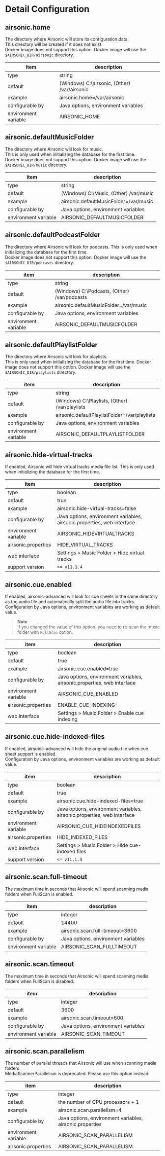 # Detail Configuration

## airsonic.home

The directory where Airsonic will store its configuration data.  
This directory will be created if it does not exist.  
Docker image does not support this option. Docker image will use the `$AIRSONIC_DIR/airsonic` directory.

| item | description |
| --- | --- |
| type | string |
| default | (Windows) C:\\airsonic, (Other) /var/airsonic |
| example | airsonic.home=/var/airsonic |
| configurable by | Java options, environment variables |
| environment variable | AIRSONIC_HOME |

## airsonic.defaultMusicFolder

The directory where Airsonic will look for music.   
This is only used when initializing the database for the first time.  
Docker image does not support this option. Docker image will use the `$AIRSONIC_DIR/music` directory.

| item | description |
| --- | --- |
| type | string |
| default | (Windows) C:\\Music, (Other) /var/music |
| example | airsonic.defaultMusicFolder=/var/music |
| configurable by | Java options, environment variables |
| environment variable | AIRSONIC_DEFAULTMUSICFOLDER |

## airsonic.defaultPodcastFolder

The directory where Airsonic will look for podcasts.
This is only used when initializing the database for the first time.  
Docker image does not support this option. Docker image will use the `$AIRSONIC_DIR/podcasts` directory.

| item | description |
| --- | --- |
| type | string |
| default | (Windows) C:\\Podcasts, (Other) /var/podcasts |
| example | airsonic.defaultMusicFolder=/var/music |
| configurable by | Java options, environment variables |
| environment variable | AIRSONIC_DEFAULTMUSICFOLDER |

## airsonic.defaultPlaylistFolder

The directory where Airsonic will look for playlists.  
This is only used when initializing the database for the first time.
Docker image does not support this option. Docker image will use the `$AIRSONIC_DIR/playlists` directory.

| item | description |
| --- | --- |
| type | string |
| default | (Windows) C:\\Playlists, (Other) /var/playlists |
| example | airsonic.defaultPlaylistFolder=/var/playlists |
| configurable by | Java options, environment variables |
| environment variable | AIRSONIC_DEFAULTPLAYLISTFOLDER |

## airsonic.hide-virtual-tracks

If enabled, Airsonic will hide virtual tracks media file list.
This is only used when initializing the database for the first time.

| item | description |
| --- | --- |
| type | boolean |
| default | true |
| example | airsonic.hide-virtual-tracks=false |
| configurable by | Java options, environment variables, airsonic.properties, web interface|
| environment variable | AIRSONIC_HIDEVIRTUALTRACKS |
| airsonic.properties | HIDE_VIRTUAL_TRACKS |
| web interface | Settings > Music Folder > Hide virtual tracks |
| support version | `>= v11.1.4` |

## airsonic.cue.enabled

If enabled, airsonic-advanced will look for cue sheets in the same directory as the audio file and automatically split the audio file into tracks.
Configuration by Java options, environment variables are working as default value.

> **Note**  
> If you changed the value of this option, you need to re-scan the music folder with `FullScan` option.

| item | description |
| --- | --- |
| type | boolean |
| default | true |
| example | airsonic.cue.enabled=true |
| configurable by | Java options, environment variables, airsonic.properties, web interface |
| environment variable | AIRSONIC_CUE_ENABLED |
| airsonic.properties | ENABLE_CUE_INDEXING |
| web interface | Settings > Music Folder > Enable cue indexing |

## airsonic.cue.hide-indexed-files

If enabled, airsonic-advanced will hide the original audio file when cue sheet support is enabled.  
Configuration by Java options, environment variables are working as default value.

| item | description |
| --- | --- |
| type | boolean |
| default | true |
| example | airsonic.cue.hide-indexed-files=true |
| configurable by | Java options, environment variables, airsonic.properties, web interface |
| environment variable | AIRSONIC_CUE_HIDEINDEXEDFILES |
| airsonic.properties | HIDE_INDEXED_FILES |
| web interface | Settings > Music Folder > Hide cue-indexed files |
| support version | `<= v11.1.3` |


## airsonic.scan.full-timeout

The maximum time in seconds that Airsonic will spend scanning  media folders when FullScan is enabled.

| item | description |
| --- | --- |
| type | integer |
| default | 14400 |
| example | airsonic.scan.full-timeout=3600 |
| configurable by | Java options, environment variables |
| environment variable | AIRSONIC_SCAN_FULLTIMEOUT |


## airsonic.scan.timeout

The maximum time in seconds that Airsonic will spend scanning  media folders when FullScan is disabled.

| item | description |
| --- | --- |
| type | integer |
| default | 3600 |
| example | airsonic.scan.timeout=600 |
| configurable by | Java options, environment variables |
| environment variable | AIRSONIC_SCAN_TIMEOUT |

## airsonic.scan.parallelism

The number of parallel threads that Airsonic will use when scanning media folders.  
MediaScannerParallelism is deprecated. Please use this option instead.


| item | description |
| --- | --- |
| type | integer |
| default | the number of CPU processors + 1 |
| example | airsonic.scan.parallelism=4 |
| configurable by | Java options, environment variables, airsonic.properties |
| environment variable | AIRSONIC_SCAN_PARALLELISM |
| airsonic.properties | AIRSONIC_SCAN_PARALLELISM |
